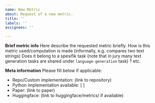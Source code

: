 ```yaml
---
name: New Metric
about: Request of a new metric.
title: ''
labels: ''
assignees: ''

---
```


**Brief metric info**
Here describe the requested metric briefly. How is this metric used/computation is made (informally, e.g. compares two text strings) Does it belong to a spesifik task (note that in jury many text generation tasks are shared under `language-generation` task) ? etc.

**Meta information**
Please fill below if applicable:
- Repo/Custom implementation: (link to repository)
- Python implementation available: [ ]
- Paper: (link to paper)
- Huggingface: (link to huggingface/metrics/<metric name> if available)
